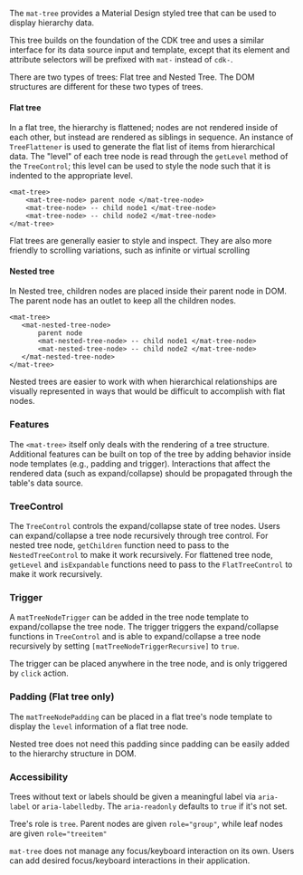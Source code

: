 The `mat-tree` provides a Material Design styled tree that can be used to display hierarchy
data.

This tree builds on the foundation of the CDK tree and uses a similar interface for its
data source input and template, except that its element and attribute selectors will be prefixed 
with `mat-` instead of `cdk-`.

There are two types of trees: Flat tree and Nested Tree. The DOM structures are different for these
two types of trees.

#### Flat tree
In a flat tree, the hierarchy is flattened; nodes are not rendered inside of each other,
but instead are rendered as siblings in sequence. An instance of `TreeFlattener` is
used to generate the flat list of items from hierarchical data. The "level" of each tree
node is read through the `getLevel` method of the `TreeControl`; this level can be
used to style the node such that it is indented to the appropriate level.


```
<mat-tree>
    <mat-tree-node> parent node </mat-tree-node>
    <mat-tree-node> -- child node1 </mat-tree-node>
    <mat-tree-node> -- child node2 </mat-tree-node>
</mat-tree>
```

Flat trees are generally easier to style and inspect. They are also more friendly to
scrolling variations, such as infinite or virtual scrolling

<!--TODO(tinayuangao): Add a flat tree example here -->

#### Nested tree
In Nested tree, children nodes are placed inside their parent node in DOM. The parent node has an
outlet to keep all the children nodes.

```
<mat-tree>
   <mat-nested-tree-node>
       parent node
       <mat-nested-tree-node> -- child node1 </mat-tree-node>
       <mat-nested-tree-node> -- child node2 </mat-tree-node>
   </mat-nested-tree-node>
</mat-tree>
```

Nested trees are easier to work with when hierarchical relationships are visually
represented in ways that would be difficult to accomplish with flat nodes.

<!--TODO(tinayuangao): Add a nested tree example here -->

### Features

The `<mat-tree>` itself only deals with the rendering of a tree structure.
Additional features can be built on top of the tree by adding behavior inside node templates
(e.g., padding and trigger). Interactions that affect the
rendered data (such as expand/collapse) should be propagated through the table's data source.

### TreeControl

The `TreeControl` controls the expand/collapse state of tree nodes. Users can expand/collapse a tree
node recursively through tree control. For nested tree node, `getChildren` function need to pass to
the `NestedTreeControl` to make it work recursively. For flattened tree node, `getLevel` and
`isExpandable` functions need to pass to the `FlatTreeControl` to make it work recursively.
 
### Trigger

A `matTreeNodeTrigger` can be added in the tree node template to expand/collapse the tree node. The
trigger triggers the expand/collapse functions in `TreeControl` and is able to expand/collapse a 
tree node recursively by setting `[matTreeNodeTriggerRecursive]` to `true`. 

The trigger can be placed anywhere in the tree node, and is only triggered by `click` action. 


### Padding (Flat tree only)

The `matTreeNodePadding` can be placed in a flat tree's node template to display the `level` 
information of a flat tree node.

Nested tree does not need this padding since padding can be easily added to the hierarchy
structure in DOM.


### Accessibility
Trees without text or labels should be given a meaningful label via `aria-label` or
`aria-labelledby`. The `aria-readonly` defaults to `true` if it's not set.

Tree's role is `tree`.
Parent nodes are given `role="group"`, while leaf nodes are given `role="treeitem"`

`mat-tree` does not manage any focus/keyboard interaction on its own. Users can add desired
focus/keyboard interactions in their application.
